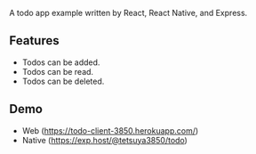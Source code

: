 A todo app example written by React, React Native, and Express.

## Features

- Todos can be added.
- Todos can be read.
- Todos can be deleted.

## Demo

- Web (https://todo-client-3850.herokuapp.com/)
- Native (https://exp.host/@tetsuya3850/todo)
